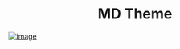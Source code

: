 <h1 align="center" font-weight:"bold">MD Theme</h1>

[![image](https://i.postimg.cc/tgFcW0GK/default.png)](https://postimg.cc/4KNwRSdP)
